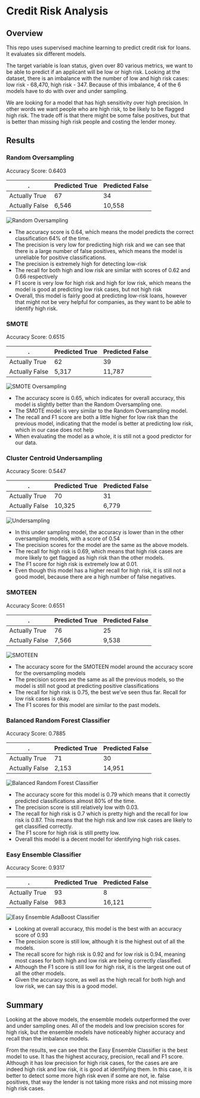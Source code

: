 # Credit Risk Analysis

## Overview

This repo uses supervised machine learning to predict credit risk for loans. It evaluates six different models. 

The target variable is loan status, given over 80 various metrics, we want to be able to predict if an applicant will be low or high risk. Looking at the dataset, there is an imbalance with the number of low and high risk cases: low risk - 68,470, high risk - 347. Because of this imbalance, 4 of the 6 models have to do with over and under sampling. 

We are looking for a model that has high sensitivity over high precision. In other words we want people who are high risk, to be likely to be flagged high risk. The trade off is that there might be some false positives, but that is better than missing high risk people and costing the lender money. 

## Results 

### Random Oversampling 
Accuracy Score: 0.6403

|.  | Predicted True | Predicted False
|---|---|---|
|Actually True | 67 | 34 |
|Actually False | 6,546 | 10,558 | 

![Random Oversampling](https://user-images.githubusercontent.com/80648379/129507384-c1fb82ff-e124-4010-9b4f-08cb57b2324f.png)


* The accuracy score is 0.64, which means the model predicts the correct classification 64% of the time. 
* The precision is very low for predicting high risk and we can see that there is a large number of false positives, which means the model is unreliable for positive classifications.
* The precision is extremely high for detecting low-risk
* The recall for both high and low risk are similar with scores of 0.62 and 0.66 respectively
* F1 score is very low for high risk and high for low risk, which means the model is good at predicting low risk cases, but not high risk
* Overall, this model is fairly good at predicting low-risk loans, however that might not be very helpful for companies, as they want to be able to identify high risk. 


### SMOTE
Accuracy Score: 0.6515

|.  | Predicted True | Predicted False
|---|---|---|
|Actually True | 62 | 39 |
|Actually False | 5,317 | 11,787 | 

![SMOTE Oversampling](https://user-images.githubusercontent.com/80648379/129507368-df8aa965-49fa-4f8f-81e0-ffc7e042b53a.png)


* The accuracy score is 0.65, which indicates for overall accuracy, this model is slightly better than the Random Oversampling one. 
* The SMOTE model is very similar to the Random Oversampling model. 
* The recall and F1 score are both a little higher for low risk than the previous model, indicating that the model is better at predicting low risk, which in our case does not help
* When evaluating the model as a whole, it is still not a good predictor for our data. 


### Cluster Centroid Undersampling 
Accuracy Score: 0.5447

|.  | Predicted True | Predicted False
|---|---|---|
|Actually True | 70 | 31 |
|Actually False | 10,325 | 6,779 | 

![Undersampling](https://user-images.githubusercontent.com/80648379/129507400-77747593-f739-4276-b28d-4a154767cb4e.png)


* In this under sampling model, the accuracy is lower than in the other oversampling models, with a score of 0.54
* The precision scores for the model are the same as the above models.
* The recall for high risk is 0.69, which means that high risk cases are more likely to get flagged as high risk than the other models. 
* The F1 score for high risk is extremely low at 0.01. 
* Even though this model has a higher recall for high risk, it is still not a good model, because there are a high number of false negatives. 




### SMOTEEN
Accuracy Score: 0.6551

|.  | Predicted True | Predicted False
|---|---|---|
|Actually True | 76 | 25 |
|Actually False | 7,566 | 9,538 | 

![SMOTEEN](https://user-images.githubusercontent.com/80648379/129507410-93dbb259-c4d5-42da-8818-ce37469c53ca.png)


* The accuracy score for the SMOTEEN model around the accuracy score for the oversampling models
* The precision scores are the same as all the previous models, so the model is still not good at predicting positive classifications
* The recall for high risk is 0.75, the best we’ve seen thus far. Recall for low risk cases is okay. 
* The F1 scores for this model are similar to the past models.



### Balanced Random Forest Classifier
Accuracy Score: 0.7885

|.  | Predicted True | Predicted False
|---|---|---|
|Actually True | 71 | 30 |
|Actually False | 2,153 | 14,951 | 

![Balanced Random Forest Classifier](https://user-images.githubusercontent.com/80648379/129507428-53ec6bc3-717b-418e-8e8a-c8402e70939b.png)


* The accuracy score for this model is 0.79 which means that it correctly predicted classifications almost 80% of the time. 
* The precision score is still relatively low with 0.03. 
* The recall for high risk is 0.7 which is pretty high and the recall for low risk is 0.87. This means that the high risk and low risk cases are likely to get classified correctly. 
* The F1 score for high risk is still pretty low. 
* Overall this model is a decent model for identifying high risk cases. 


### Easy Ensemble Classifier
Accuracy Score: 0.9317

|.  | Predicted True | Predicted False
|---|---|---|
|Actually True | 93 | 8 |
|Actually False | 983 | 16,121 | 

![Easy Ensemble AdaBoost Classifier](https://user-images.githubusercontent.com/80648379/129507448-28ebc885-8766-45b9-8e3c-cf48d64d2709.png)


* Looking at overall accuracy, this model is the best with an accuracy score of 0.93
* The precision score is still low, although it is the highest out of all the models. 
* The recall score for high risk is 0.92 and for low risk is 0.94, meaning most cases for both high and low risk are being correctly classified. 
* Although the F1 score is still low for high risk, it is the largest one out of all the other models. 
* Given the accuracy score, as well as the high recall for both high and low risk, we can say this is a good model. 

## Summary
Looking at the above models, the ensemble models outperformed the over and under sampling ones. All of the models and low precision scores for high risk, but the ensemble	 models have noticeably higher accuracy and recall than the imbalance models. 

From the results, we can see that the Easy Ensemble Classifier is the best model to use. It has the highest accuracy, precision, recall and F1 score. Although it has low precision for high risk cases, for the cases are are indeed high risk and low risk, it is good at identifying them. In this case, it is better to detect some more high risk even if some are not, ie. false positives, that way the lender is not taking more risks and not missing more high risk cases. 
